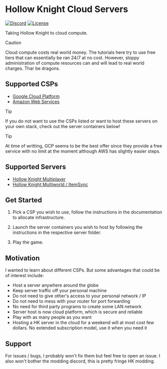 # Hollow Knight Cloud Servers

[![Discord](https://img.shields.io/discord/879125729936298015.svg?logo=discord&logoColor=white&logoWidth=20&labelColor=7289DA&label=Discord&color=17cf48)](https://discord.gg/F6Y5TeFQ8j) [![License](https://img.shields.io/badge/license-MIT-green)](./LICENSE)

Taking Hollow Knight to cloud compute.

> [!CAUTION]
> Cloud compute costs real world money. The tutorials here try to use free tiers that can essentially be ran 24/7 at no cost.
> However, sloppy administration of compute resources can and will lead to real world charges. Thar be dragons.


## Supported CSPs

- [Google Cloud Platform](gcp)
- [Amazon Web Services](aws)

> [!TIP]
> If you do not want to use the CSPs listed or want to host these servers on your own stack, check out the server containers below!

> [!TIP]
> At time of writting, GCP seems to be the best offer since they provide a free service with no limit at the moment although AWS has slightly easier steps.

## Supported Servers

- [Hollow Knight Multiplayer](docker/hkmp)
- [Hollow Knight Multiworld / ItemSync](docker/hkmw)

## Get Started

1. Pick a CSP you wish to use, follow the instructions in the documentation to allocate infrastructure.

2. Launch the server containers you wish to host by following the instructions in the respective server folder.

3. Play the game.

## Motivation

I wanted to learn about different CSPs.
But some advantages that could be of interest include:

- Host a server anywhere around the globe
- Keep server traffic off your personal machine
- Do not need to give other's access to your personal network / IP
- Do not need to mess with your router for port forwarding
- No need for third party programs to create some LAN network
- Server host is now cloud platform, which is secure and reliable
- Play with as many people as you want
- Hosting a HK server in the cloud for a weekend will at most cost few dollars. No extended subscription model, use it when you need it

## Support

For issues / bugs, I probably won't fix them but feel free to open an issue.
I also won't bother the modding discord, this is pretty fringe HK modding.